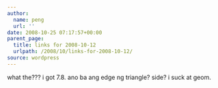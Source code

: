 ```yaml
---
author:
  name: peng
  url: ''
date: 2008-10-25 07:17:57+00:00
parent_page:
  title: links for 2008-10-12
  urlpath: /2008/10/links-for-2008-10-12/
source: wordpress
---
```


what the??? i got 7.8. ano ba ang edge ng triangle? side? i suck at geom.
